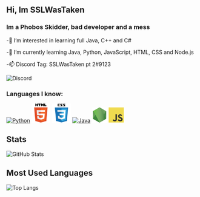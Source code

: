 ## Hi, Im SSLWasTaken

### Im a Phobos Skidder, bad developer and a mess

-👀 I’m interested in learning full Java, C++ and C#

-🌱 I’m currently learning Java, Python, JavaScript, HTML, CSS and Node.js

-📫 Discord Tag: SSLWasTaken pt 2#9123

![Discord](https://discord.c99.nl/widget/theme-1/413924242271371264.png)


### Languages I know:

[<img aling="left" alt="Python" width="70px" src="https://e7.pngegg.com/pngimages/761/45/png-clipart-professional-python-programmer-computer-programming-android-android-blue-logo.png" />][webdevplaylist]
[<img aling="left" alt="HTML5" width="50px" src="https://raw.githubusercontent.com/github/explore/80688e429a7d4ef2fca1e82350fe8e3517d3494d/topics/html/html.png" />][webdevplaylist]
[<img aling="left" alt="CSS3" width="50px" src="https://raw.githubusercontent.com/github/explore/80688e429a7d4ef2fca1e82350fe8e3517d3494d/topics/css/css.png" />][webdevplaylist]
[<img aling="left" alt="Java" width="32px" src="https://cdn.freebiesupply.com/logos/large/2x/java-4-logo-png-transparent.png" />][webdevplaylist]
[<img aling="left" alt="Node.js" width="40px" src="https://raw.githubusercontent.com/github/explore/80688e429a7d4ef2fca1e82350fe8e3517d3494d/topics/nodejs/nodejs.png" />][webdevplaylist]
[<img aling="left" alt="JavaScript" width="40px" src="https://raw.githubusercontent.com/github/explore/80688e429a7d4ef2fca1e82350fe8e3517d3494d/topics/javascript/javascript.png" />][webdevplaylist]



## Stats

![GitHub Stats](https://github-readme-stats.vercel.app/api?username=ssllllll&theme=radical)

## Most Used Languages

![Top Langs](https://github-readme-stats.vercel.app/api/top-langs/?username=ssllllll&layout=compact&theme=radical)

[webdevplaylist]:https://xvideos.com/





